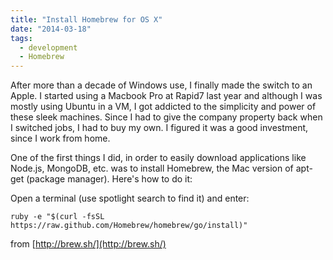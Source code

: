 ```yaml
---
title: "Install Homebrew for OS X"
date: "2014-03-18"
tags:
  - development
  - Homebrew
---
```


After more than a decade of Windows use, I finally made the switch to an Apple. I started using a Macbook Pro at Rapid7 last year and although I was mostly using Ubuntu in a VM, I got addicted to the simplicity and power of these sleek machines. Since I had to give the company property back when I switched jobs, I had to buy my own. I figured it was a good investment, since I work from home.

One of the first things I did, in order to easily download applications like Node.js, MongoDB, etc. was to install Homebrew, the Mac version of apt-get (package manager). Here's how to do it:

Open a terminal (use spotlight search to find it) and enter:

```
ruby -e "$(curl -fsSL https://raw.github.com/Homebrew/homebrew/go/install)"
```

from [http://brew.sh/](http://brew.sh/)
